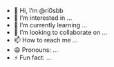 - 👋 Hi, I’m @ri0sbb
- 👀 I’m interested in ...
- 🌱 I’m currently learning ...
- 💞️ I’m looking to collaborate on ...
- 📫 How to reach me ...
- 😄 Pronouns: ...
- ⚡ Fun fact: ...

<!---
ri0sbb/ri0sbb is a ✨ special ✨ repository because its `README.md` (this file) appears on your GitHub profile.
You can click the Preview link to take a look at your changes.
--->
